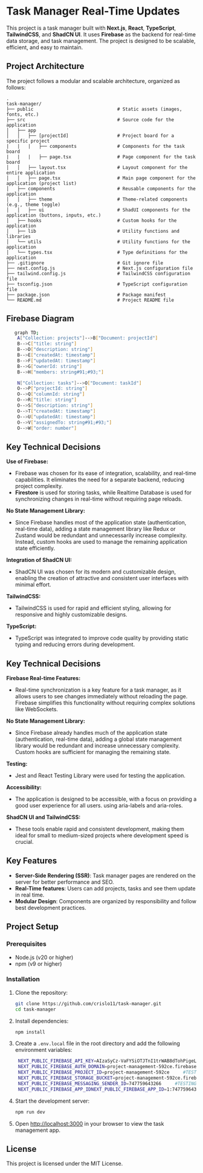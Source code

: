 # Task Manager Real-Time Updates

This project is a task manager built with **Next.js**, **React**, **TypeScript**, **TailwindCSS**, and **ShadCN UI**. It uses **Firebase** as the backend for real-time data storage, and task management. The project is designed to be scalable, efficient, and easy to maintain.

## Project Architecture

The project follows a modular and scalable architecture, organized as follows:

```
.
task-manager/
├── public                               # Static assets (images, fonts, etc.)
├── src                                  # Source code for the application
│   ├── app
│   │   ├── [projectId]                  # Project board for a specific project
|   |   |   ├── components               # Components for the task board
|   |   |   ├── page.tsx                 # Page component for the task board
│   │   ├── layout.tsx                   # Layout component for the entire application
│   │   ├── page.tsx                     # Main page component for the application (project list)
│   ├── components                       # Reusable components for the application
│   │   ├── theme                        # Theme-related components (e.g., theme toggle)
│   │   ├── ui                           # ShadUI components for the application (buttons, inputs, etc.)
│   ├── hooks                            # Custom hooks for the application
│   ├── lib                              # Utility functions and libraries
│   └── utils                            # Utility functions for the application
│   └── types.tsx                        # Type definitions for the application
├── .gitignore                           # Git ignore file
├── next.config.js                       # Next.js configuration file
├── tailwind.config.js                   # TailwindCSS configuration file
├── tsconfig.json                        # TypeScript configuration file
├── package.json                         # Package manifest
└── README.md                            # Project README file
```

## Firebase Diagram

```bash
   graph TD;
    A["Collection: projects"]-->B["Document: projectId"]
    B-->C["title: string"]
    B-->D["description: string"]
    B-->E["createdAt: timestamp"]
    B-->F["updatedAt: timestamp"]
    B-->G["ownerId: string"]
    B-->H["members: string#91;#93;"]

    N["Collection: tasks"]-->O["Document: taskId"]
    O-->P["projectId: string"]
    O-->Q["columnId: string"]
    O-->R["title: string"]
    O-->S["description: string"]
    O-->T["createdAt: timestamp"]
    O-->U["updatedAt: timestamp"]
    O-->V["assignedTo: string#91;#93;"]
    O-->W["order: number"]

```

## Key Technical Decisions

**Use of Firebase:**

- Firebase was chosen for its ease of integration, scalability, and real-time capabilities. It eliminates the need for a separate backend, reducing project complexity.
- **Firestore** is used for storing tasks, while Realtime Database is used for synchronizing changes in real-time without requiring page reloads.

**No State Management Library:**

- Since Firebase handles most of the application state (authentication, real-time data), adding a state management library like Redux or Zustand would be redundant and unnecessarily increase complexity. Instead, custom hooks are used to manage the remaining application state efficiently.

**Integration of ShadCN UI:**

- ShadCN UI was chosen for its modern and customizable design, enabling the creation of attractive and consistent user interfaces with minimal effort.

**TailwindCSS:**

- TailwindCSS is used for rapid and efficient styling, allowing for responsive and highly customizable designs.

**TypeScript:**

- TypeScript was integrated to improve code quality by providing static typing and reducing errors during development.

## Key Technical Decisions

**Firebase Real-time Features:**

- Real-time synchronization is a key feature for a task manager, as it allows users to see changes immediately without reloading the page. Firebase simplifies this functionality without requiring complex solutions like WebSockets.

**No State Management Library:**

- Since Firebase already handles much of the application state (authentication, real-time data), adding a global state management library would be redundant and increase unnecessary complexity. Custom hooks are sufficient for managing the remaining state.

**Testing:**

- Jest and React Testing Library were used for testing the application.

**Accessibility:**

- The application is designed to be accessible, with a focus on providing a good user experience for all users. using aria-labels and aria-roles.

**ShadCN UI and TailwindCSS:**

- These tools enable rapid and consistent development, making them ideal for small to medium-sized projects where development speed is crucial.

## Key Features

- **Server-Side Rendering (SSR)**: Task manager pages are rendered on the server for better performance and SEO.
- **Real-Time features**: Users can add projects, tasks and see them update in real time.
- **Modular Design**: Components are organized by responsibility and follow best development practices.

## Project Setup

### Prerequisites

- Node.js (v20 or higher)
- npm (v9 or higher)

### Installation

1. Clone the repository:

   ```bash
   git clone https://github.com/crislo11/task-manager.git
   cd task-manager

   ```

2. Install dependencies:

   ```bash
   npm install
   ```

3. Create a `.env.local` file in the root directory and add the following environment variables:

   ```bash
    NEXT_PUBLIC_FIREBASE_API_KEY=AIzaSyCz-VaFYSiOTJTnI1trWAB8dTohPigeL3M     #TESTING PURPOSES ONLY
    NEXT_PUBLIC_FIREBASE_AUTH_DOMAIN=project-management-592ce.firebaseapp.com     #TESTING PURPOSES ONLY
    NEXT_PUBLIC_FIREBASE_PROJECT_ID=project-management-592ce     #TESTING PURPOSES ONLY
    NEXT_PUBLIC_FIREBASE_STORAGE_BUCKET=project-management-592ce.firebasestorage.app     #TESTING PURPOSES ONLY
    NEXT_PUBLIC_FIREBASE_MESSAGING_SENDER_ID=747759643266     #TESTING PURPOSES ONLY
    NEXT_PUBLIC_FIREBASE_APP_IDNEXT_PUBLIC_FIREBASE_APP_ID=1:747759643266:web:289f4919ac09adf3ae229b     #TESTING PURPOSES ONLY
   ```

4. Start the development server:

   ```bash
   npm run dev
   ```

5. Open [http://localhost:3000](http://localhost:3000) in your browser to view the task management app.

## License

This project is licensed under the MIT License.
